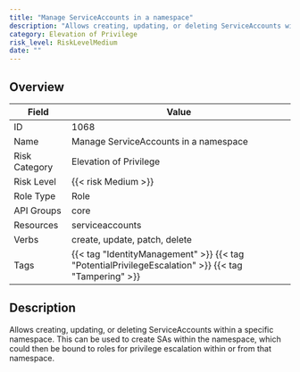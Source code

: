 ```yaml
---
title: "Manage ServiceAccounts in a namespace"
description: "Allows creating, updating, or deleting ServiceAccounts within a specific namespace. This can be used to create SAs within the namespace, which could then be bound to roles for privilege escalation within or from that namespace."
category: Elevation of Privilege
risk_level: RiskLevelMedium
date: ""
---
```


## Overview

| Field         | Value                                                                                               |
| ------------- | --------------------------------------------------------------------------------------------------- |
| ID            | 1068                                                                                                |
| Name          | Manage ServiceAccounts in a namespace                                                               |
| Risk Category | Elevation of Privilege                                                                              |
| Risk Level    | {{< risk Medium >}}                                                                                 |
| Role Type     | Role                                                                                                |
| API Groups    | core                                                                                                |
| Resources     | serviceaccounts                                                                                     |
| Verbs         | create, update, patch, delete                                                                       |
| Tags          | {{< tag "IdentityManagement" >}} {{< tag "PotentialPrivilegeEscalation" >}} {{< tag "Tampering" >}} |

## Description

Allows creating, updating, or deleting ServiceAccounts within a specific namespace. This can be used to create SAs within the namespace, which could then be bound to roles for privilege escalation within or from that namespace.
